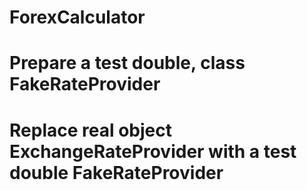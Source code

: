 # ForexCalculator
# Prepare a test double, class FakeRateProvider
# Replace real object ExchangeRateProvider with a test double FakeRateProvider
